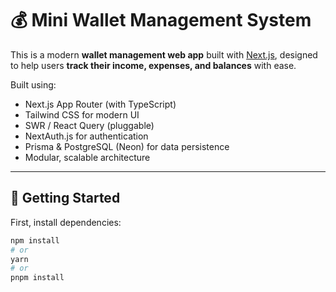 # 💰 Mini Wallet Management System

This is a modern **wallet management web app** built with [Next.js](https://nextjs.org), designed to help users **track their income, expenses, and balances** with ease.

Built using:

- Next.js App Router (with TypeScript)
- Tailwind CSS for modern UI
- SWR / React Query (pluggable)
- NextAuth.js for authentication
- Prisma & PostgreSQL (Neon) for data persistence
- Modular, scalable architecture

---

## 🚀 Getting Started

First, install dependencies:

```bash
npm install
# or
yarn
# or
pnpm install
```

